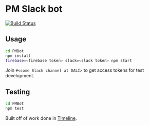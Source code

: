 # PM Slack bot
[![Build Status](https://travis-ci.org/tburnam/PMBot.svg?branch=master)](https://travis-ci.org/tburnam/PMBot)

## Usage
```bash
cd PMBot
npm install
firebase=<firebase token> slack=<slack token> npm start
```

Join `#<some Slack channel at DALI>` to get access tokens for test development.


## Testing
```bash
cd PMBot
npm test
```




Built off of work done in [Timeline](https://github.com/dali-lab/timeline-backend).
